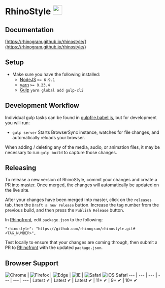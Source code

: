 # RhinoStyle <img src="http://rhinogram.github.io/rhinostyle/media/rhinogram-logo.svg" height="30px;">

## Documentation

[https://rhinogram.github.io/rhinostyle/](https://rhinogram.github.io/rhinostyle/)

## Setup

* Make sure you have the following installed:
  * [NodeJS](http://nodejs.org) `>= 6.9.1`
  * [yarn](https://www.npmjs.com/) `>= 0.23.4`
  * [Gulp](http://gulpjs.com) `yarn global add gulp-cli`


## Development Workflow

Individual gulp tasks can be found in [gulpfile.babel.js](gulpfile.babel.js), but for development you will run:

* `gulp server` Starts BrowserSync instance, watches for file changes, and automatically reloads your browser.

When adding / deleting any of the media, audio, or animation files, it may be necessary to run `gulp build` to capture those changes.

## Releasing

To release a new version of RhinoStyle, commit your changes and create a PR into master. Once merged, the changes will automatically be updated on the live site.

After your changes have been merged into master, click on the `releases` tab, then the `Draft a new release` button. Increase the tag number from the previous build, and then press the `Publish Release` button.

In [Rhinofront](https://github.com/rhinogram/rhinofront.git), edit `package.json` to the following:
```
"rhinostyle": "https://github.com/rhinogram/rhinostyle.git#<TAG_NUMBER>",
```
Test locally to ensure that your changes are coming through, then submit a PR to [Rhinofront](https://github.com/rhinogram/rhinofront.git) with the updated `package.json`.


## Browser Support

![Chrome](https://raw.github.com/alrra/browser-logos/master/src/chrome/chrome_48x48.png) | ![Firefox](https://raw.github.com/alrra/browser-logos/master/src/firefox/firefox_48x48.png) | ![Edge](https://raw.github.com/alrra/browser-logos/master/src/edge/edge_48x48.png) | ![IE](https://raw.github.com/alrra/browser-logos/master/src/archive/internet-explorer_9-11/internet-explorer_9-11_48x48.png) | ![Safari](https://raw.github.com/alrra/browser-logos/master/src/safari/safari_48x48.png)
![iOS Safari](https://raw.githubusercontent.com/alrra/browser-logos/master/src/safari-ios/safari-ios_48x48.png)
--- | --- | --- | --- | --- | --- |
Latest ✔ | Latest ✔ | Latest ✔ | 11+ ✔ | 9+ ✔ | 10+ ✔
